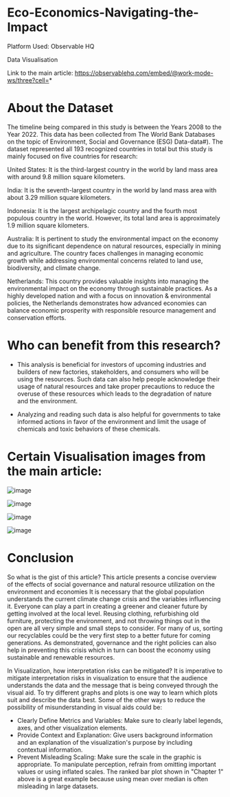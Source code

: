 # Eco-Economics-Navigating-the-Impact

Platform Used: Observable HQ

Data Visualisation

Link to the main article: https://observablehq.com/embed/@work-mode-ws/three?cell=*

# About the Dataset

The timeline being compared in this study is between the Years 2008 to the Year 2022. This data has been collected from The World Bank Databases on the topic of Environment, Social and Governance (ESG) Data-data#). The dataset represented all 193 recognized countries in total but this study is mainly focused on five countries for research:

United States: It is the third-largest country in the world by land mass area with around 9.8 million square kilometers.

India: It is the seventh-largest country in the world by land mass area with about 3.29 million square kilometers.

Indonesia: It is the largest archipelagic country and the fourth most populous country in the world. However, its total land area is approximately 1.9 million square kilometers.

Australia: It is pertinent to study the environmental impact on the economy due to its significant dependence on natural resources, especially in mining and agriculture. The country faces challenges in managing economic growth while addressing environmental concerns related to land use, biodiversity, and climate change.

Netherlands: This country provides valuable insights into managing the environmental impact on the economy through sustainable practices. As a highly developed nation and with a focus on innovation & environmental policies, the Netherlands demonstrates how advanced economies can balance economic prosperity with responsible resource management and conservation efforts.

# Who can benefit from this research?

- This analysis is beneficial for investors of upcoming industries and builders of new factories, stakeholders, and consumers who will be using the resources. Such data can also help people acknowledge their usage of natural resources and take proper precautions to reduce the overuse of these resources which leads to the degradation of nature and the environment.

- Analyzing and reading such data is also helpful for governments to take informed actions in favor of the environment and limit the usage of chemicals and toxic behaviors of these chemicals.

# Certain Visualisation images from the main article:
![image](https://github.com/user-attachments/assets/a3532f1e-d599-44fa-be9e-52962732dbdb)

![image](https://github.com/user-attachments/assets/d2177e56-d31e-4ff2-b796-3700dd9a80b9)

![image](https://github.com/user-attachments/assets/c3afe0de-3b72-4de6-ba10-0496184ee05e)

![image](https://github.com/user-attachments/assets/0625cea3-d6d1-46da-be1a-c48bc2571cab)


# Conclusion

So what is the gist of this article?
This article presents a concise overview of the effects of social governance and natural resource utilization on the environment and economies It is necessary that the global population understands the current climate change crisis and the variables influencing it. Everyone can play a part in creating a greener and cleaner future by getting involved at the local level. Reusing clothing, refurbishing old furniture, protecting the environment, and not throwing things out in the open are all very simple and small steps to consider. For many of us, sorting our recyclables could be the very first step to a better future for coming generations. As demonstrated, governance and the right policies can also help in preventing this crisis which in turn can boost the economy using sustainable and renewable resources.

In Visualization, how interpretation risks can be mitigated?
It is imperative to mitigate interpretation risks in visualization to ensure that the audience understands the data and the message that is being conveyed through the visual aid. To try different graphs and plots is one way to learn which plots suit and describe the data best. Some of the other ways to reduce the possibility of misunderstanding in visual aids could be:

- Clearly Define Metrics and Variables: Make sure to clearly label legends, axes, and other visualization elements.
- Provide Context and Explanation: Give users background information and an explanation of the visualization's purpose by including contextual information.
- Prevent Misleading Scaling: Make sure the scale in the graphic is appropriate. To manipulate perception, refrain from omitting important values or using inflated scales. The ranked bar plot shown in "Chapter 1" above is a great example because using mean over median is often misleading in large datasets.
